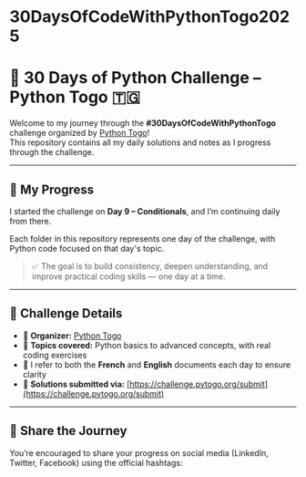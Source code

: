 # 30DaysOfCodeWithPythonTogo2025
# 🚀 30 Days of Python Challenge – Python Togo 🇹🇬

Welcome to my journey through the **#30DaysOfCodeWithPythonTogo** challenge organized by [Python Togo](https://pytogo.org)!  
This repository contains all my daily solutions and notes as I progress through the challenge.

---

## 📅 My Progress

I started the challenge on **Day 9 – Conditionals**, and I’m continuing daily from there.

Each folder in this repository represents one day of the challenge, with Python code focused on that day's topic.

> ✅ The goal is to build consistency, deepen understanding, and improve practical coding skills — one day at a time.

---

## 📂 Challenge Details

- 📌 **Organizer:** [Python Togo](https://pytogo.org)
- 🧠 **Topics covered:** Python basics to advanced concepts, with real coding exercises
- 🔁 I refer to both the **French** and **English** documents each day to ensure clarity
- 📝 **Solutions submitted via:** [https://challenge.pytogo.org/submit](https://challenge.pytogo.org/submit)

---

## 📣 Share the Journey

You’re encouraged to share your progress on social media (LinkedIn, Twitter, Facebook) using the official hashtags:


